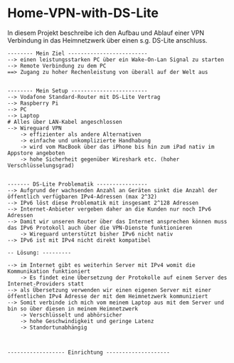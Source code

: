 # Home-VPN-with-DS-Lite

In diesem Projekt beschreibe ich den Aufbau und Ablauf einer VPN Verbindung in das Heimnetzwerk über einen s.g. DS-Lite anschluss.

    -------- Mein Ziel -------------------------
    --> einen leistungsstarken PC über ein Wake-On-Lan Signal zu starten
    --> Remote Verbindung zu dem PC
    ==> Zugang zu hoher Rechenleistung von überall auf der Welt aus

  
    -------- Mein Setup ------------------------
    --> Vodafone Standard-Router mit DS-Lite Vertrag
    --> Raspberry Pi
    --> PC
    --> Laptop
    # Alles über LAN-Kabel angeschlossen
    --> Wireguard VPN
        -> effizienter als andere Alternativen
        -> einfache und unkomplizierte Handhabung
        -> wird vom MacBook über das iPhone bis hin zum iPad nativ im Appstore angeboten
        -> hohe Sicherheit gegenüber Wireshark etc. (hoher Verschlüsselungsgrad)


    ------- DS-Lite Problematik ----------------
    --> Aufgrund der wachsenden Anzahl an Geräten sinkt die Anzahl der öffentlich verfügbaren IPv4-Adressen (max 2^32)
    --> IPv6 löst diese Problematik mit insgesamt 2^128 Adressen
    --> Internet-Anbieter vergeben daher an die Kunden nur noch IPv6 Adressen
    --> Damit wir unseren Router über das Internet ansprechen können muss das IPv6 Protokoll auch über die VPN-Dienste funktionieren
        -> Wireguard unterstützt bisher IPv6 nicht nativ
    --> IPv6 ist mit IPv4 nicht direkt kompatibel

    -- Lösung: ---------

    --> im Internet gibt es weiterhin Server mit IPv4 womit die Kommunikation funktioniert
        -> Es findet eine Übersetzung der Protokolle auf einem Server des Internet-Providers statt
    --> als Übersetzung verwenden wir einen eigenen Server mit einer öffentlichen IPv4 Adresse der mit dem Heimnetzwerk kommuniziert
    --> Somit verbinde ich mich vom meinem Laptop aus mit dem Server und bin so über diesen in meinem Heimnetzwerk
        -> Verschlüsselt und abhörsicher
        -> hohe Geschwindigkeit und geringe Latenz
        -> Standortunabhängig



    ------------------ Einrichtung --------------------


